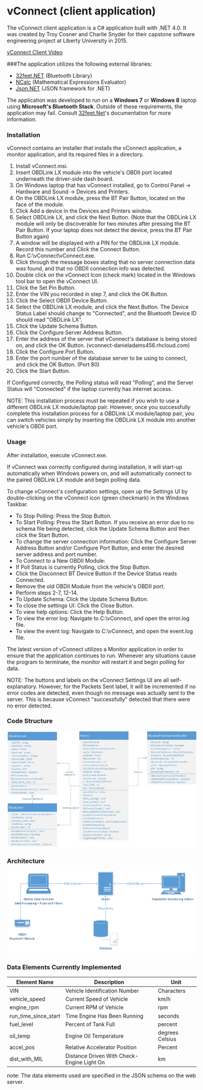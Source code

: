 # vConnect (client application)

The vConnect client application is a C# application built with .NET 4.0. It was created by Troy Cosner and Charlie Snyder for their capstone software engineering project at Liberty University in 2015.

[vConnect Client Video][5]

###The application utilizes the following external libraries:
  * [32feet.NET][1] (Bluetooth Library)
  * [NCalc][2] (Mathematical Expressions Evaluator)
  * [Json.NET][3] (JSON framework for .NET)
  
The application was developed to run on a **Windows 7** or **Windows 8** laptop using **Microsoft's Bluetooth Stack**. Outside of these requirements, the application may fail.
Consult [32feet.Net][4]'s documentation for more information.  
  
### Installation
vConnect contains an installer that installs the vConnect application, a monitor application, and its required files in a directory. 

  1. Install vConnect.msi.
  2. Insert OBDLink LX module into the vehicle's OBDII port located underneath the driver-side dash board.
  3. On Windows laptop that has vConnect installed, go to Control Panel &rarr; Hardware and Sound &rarr; Devices and Printers.
  4. On the OBDLink LX module, press the BT Pair Button, located on the face of the module.
  5. Click Add a device in the Devices and Printers window. 
  6. Select OBDLink LX, and click the Next Button. (Note that the OBDLink LX module will only be discoverable for two minutes after pressing the BT Pair Button. If your laptop does not detect the device, press the BT Pair Button again)
  7. A window will be displayed with a PIN for the OBDLink LX module. Record this number and Click the Connect Button.
  8. Run C:\vConnect\vConnect.exe.
  9. Click through the message boxes stating that no server connection data was found, and that no OBDII connection info was detected.
  10. Double click on the vConnect Icon (check mark) located in the Windows tool bar to open the vConnect UI.
  11. Click the Set Pin Button.
  12. Enter the VIN you recorded in step 7, and click the OK Button.
  13. Click the Select OBDII Device Button.
  14. Select the OBDLink LX module, and click the Next Button. The Device Status Label should change to "Connected", and the Bluetooth Device ID should read "OBDLink LX".
  15. Click the Update Schema Button.
  16. Click the Configure Server Address Button.
  17. Enter the address of the server that vConnect's database is being stored on, and click the OK Button. (vconnect-danieladams456.rhcloud.com)
  18. Click the Configure Port Button.
  19. Enter the port number of the database server to be using to connect, and click the OK Button. (Port 80) 
  20. Click the Start Button.
 
If Configured correctly, the Polling status will read "Polling", and the Server Status will "Connected" if the laptop currently has internet access. 

NOTE: This installation process must be repeated if you wish to use a different OBDLink LX module/laptop pair. However, once you successfully complete this installation process for a OBDLink LX module/laptop pair, you can switch vehicles simply by inserting the OBDLink LX module into another vehicle's OBDII port.
  
### Usage
After installation, execute vConnect.exe.

If vConnect was correctly configured during installation, it will start-up automatically when Windows powers on, and will automatically connect to the paired OBDLink LX module and begin polling data.

To change vConnect's configuration settings, open up the Settings UI by double-clicking on the vConnect icon (green checkmark) in the Windows Taskbar.

  * To Stop Polling: Press the Stop Button.
  * To Start Polling: Press the Start Button. If you receive an error due to no schema file being detected, click the Update Schema Button and then click the Start Button.
  * To change the server connection information: Click the Configure Server Address Button and/or Configure Port Button, and enter the desired server address and port number.
  * To Connect to a New OBDII Module: 
 * If Poll Status is currently Polling, click the Stop Button.
 * Click the Disconnect BT Device Button if the Device Status reads Connected.
 * Remove the old OBDII Module from the vehicle's OBDII port.
 * Perform steps 2-7, 12-14.
  * To Update Schema: Click the Update Schema Button.
  * To close the settings UI: Click the Close Button.
  * To view help options: Click the Help Button.
  * To view the error log: Navigate to C:\vConnect, and open the error.log file.
  * To view the event log: Navigate to C:\vConnect, and open the event.log file.

The latest version of vConnect utilizes a Monitor application in order to ensure that the application continues to run. Whenever any situations cause the program to terminate, the monitor will restart it and begin polling for data.

NOTE: The buttons and labels on the vConnect Settings UI are all self-explanatory. However, for the Packets Sent label, it will be incremented if no error codes are detected, even though no message was actually sent to the server. This is because vConnect "successfully" detected that there were no error detected.
### Code Structure
![alt text](vConnect/Images/classDiagram.jpg)

### Architecture
![alt text](vConnect/Images/architecture.png)

### Data Elements Currently Implemented
| Element Name | Description | Unit |
| ------------ | ----------- | ---- |
| VIN | Vehicle Identification Number | Characters |
| vehicle_speed | Current Speed of Vehicle | km/h |
| engine_rpm | Current RPM of Vehicle | rpm |
| run_time_since_start | Time Engine Has Been Running | seconds |
| fuel_level | Percent of Tank Full | percent |
| oil_temp | Engine Oil Temperature | degrees Celsius |
| accel_pos | Relative Accelerator Position | Percent |
| dist_with_MIL | Distance Driven With Check-Engine Light On | km |
note: The data elements used are specified in the JSON schema on the web server.  
  
[1]: https://32feet.codeplex.com/
[2]: https://ncalc.codeplex.com/
[3]: http://www.newtonsoft.com/json
[4]: https://32feet.codeplex.com/wikipage?title=Supported%20Hardware%20and%20Software
[5]: https://www.youtube.com/watch?v=snEuYtQGKTM